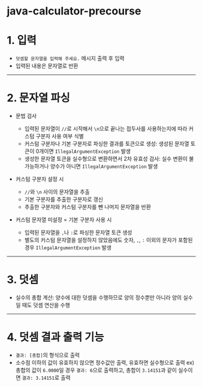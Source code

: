 # java-calculator-precourse

# 1. 입력
* `덧셈할 문자열을 입력해 주세요.` 메시지 출력 후 입력
* 입력된 내용은 문자열로 반환

---

# 2. 문자열 파싱

* 문법 검사
  * 입력된 문자열이 `//`로 시작해서 `\n`으로 끝나는 접두사를 사용하는지에 따라 커스텀 구분자 사용 여부 식별
  * 커스텀 구분자나 기본 구분자로 파싱한 결과를 토큰으로 생성: 생성된 문자열 토큰이 0개이면 `IllegalArgumentException` 발생
  * 생성한 문자열 토큰을 실수형으로 변환하면서 2차 유효성 검사: 실수 변환이 불가능하거나 양수가 아니면 `IllegalArgumentException` 발생

* 커스텀 구분자 설정 시
  * `//`와 `\n` 사이의 문자열을 추출
  * 기본 구분자를 추출한 구분자로 갱신 
  * 추출한 구분자와 커스텀 구분자를 뺀 나머지 문자열을 반환

* 커스텀 문자열 미설정 = 기본 구분자 사용 시
  * 입력된 문자열을 `,`나 `:`로 파싱한 문자열 토큰 생성
  * 별도의 커스텀 문자열을 설정하지 않았음에도 숫자, `,`, `:` 이외의 문자가 포함된 경우 `IllegalArgumentException` 발생

---

# 3. 덧셈

* 실수의 총합 계산: 양수에 대한 덧셈을 수행하므로 양의 정수뿐만 아니라 양의 실수일 때도 덧셈 연산을 수행

---

# 4. 덧셈 결과 출력 기능

* `결과: [총합]`의 형식으로 출력
* 소수점 이하의 값이 유효하지 않으면 정수값만 출력, 유효하면 실수형으로 출력
  ex) 총합의 값이 `6.0000`일 경우 `결과: 6`으로 출력하고, 총합이 `3.14151`과 같이 실수이면 `결과: 3.14151`로 출력